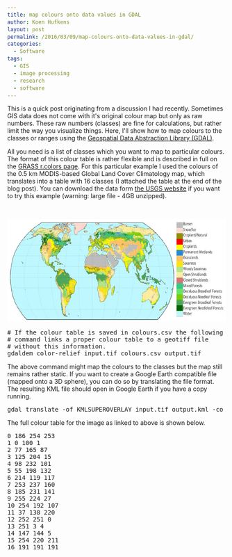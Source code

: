 ```yaml
---
title: map colours onto data values in GDAL
author: Koen Hufkens
layout: post
permalink: /2016/03/09/map-colours-onto-data-values-in-gdal/
categories:
  - Software
tags:
  - GIS
  - image processing
  - research
  - software
---
```

This is a quick post originating from a discussion I had recently. Sometimes GIS data does not come with it's original colour map but only as raw numbers. These raw numbers (classes) are fine for calculations, but rather limit the way you visualize things. Here, I'll show how to map colours to the classes or ranges using the <a href="http://www.gdal.org/">Geospatial Data Abstraction Library (GDAL)</a>.

All you need is a list of classes which you want to map to particular colours. The format of this colour table is rather flexible and is described in full on the <a href="https://grass.osgeo.org/grass64/manuals/r.colors.html">GRASS r.colors page</a>. For this particular example I used the colours of the 0.5 km MODIS-based Global Land Cover Climatology map, which translates into a table with 16 classes (I attached the table at the end of the blog post). You can download the data form <a href="http://landcover.usgs.gov/global_climatology.php">the USGS website</a> if you want to try this example (warning: large file - 4GB unzipped).

&nbsp;

<img class="size-full wp-image-1199 aligncenter" src="/uploads/2016/03/global_veg.jpg" alt="global_veg" width="700" height="236" />
<pre class="lang:sh decode:true"># If the colour table is saved in colours.csv the following
# command links a proper colour table to a geotiff file
# without this information.
gdaldem color-relief input.tif colours.csv output.tif</pre>
The above command might map the colours to the classes but the map still remains rather static. If you want to create a Google Earth compatible file (mapped onto a 3D sphere), you can do so by translating the file format. The resulting KML file should open in Google Earth if you have a copy running.
<pre class="lang:default decode:true">gdal_translate -of KMLSUPEROVERLAY input.tif output.kml -co format=png
</pre>
The full colour table for the image as linked to above is shown below.
<pre class="lang:sh decode:true ">0 186 254 253
1 0 100 1
2 77 165 87
3 125 204 15
4 98 232 101
5 55 198 132
6 214 119 117
7 253 237 160
8 185 231 141
9 255 224 27
10 254 192 107
11 37 138 220
12 252 251 0
13 251 3 4
14 147 144 5
15 254 220 211
16 191 191 191</pre>
&nbsp;

&nbsp;